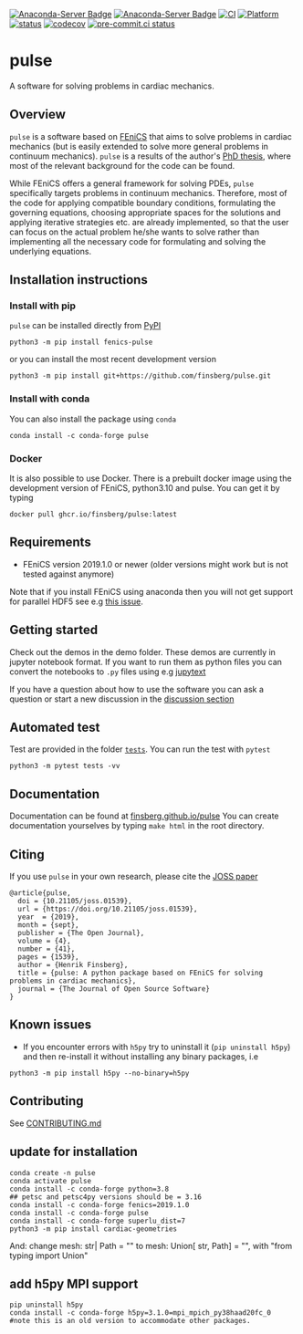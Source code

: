 [![Anaconda-Server Badge](https://anaconda.org/conda-forge/pulse/badges/version.svg)](https://anaconda.org/conda-forge/pulse)
[![Anaconda-Server Badge](https://anaconda.org/conda-forge/pulse/badges/downloads.svg)](https://anaconda.org/conda-forge/pulse)
[![CI](https://github.com/finsberg/pulse/actions/workflows/main.yml/badge.svg)](https://github.com/finsberg/pulse/actions/workflows/main.yml)
[![Platform](https://anaconda.org/finsberg/pulse/badges/platforms.svg)](https://anaconda.org/finsberg/pulse)
[![status](http://joss.theoj.org/papers/9abee735e6abadabe9252d5fcc84fd40/status.svg)](http://joss.theoj.org/papers/9abee735e6abadabe9252d5fcc84fd40)
[![codecov](https://codecov.io/gh/finsberg/pulse/branch/master/graph/badge.svg?token=cZEkiXSOKm)](https://codecov.io/gh/finsberg/pulse)
[![pre-commit.ci status](https://results.pre-commit.ci/badge/github/finsberg/pulse/master.svg)](https://results.pre-commit.ci/latest/github/finsberg/pulse/master)

# pulse

A software for solving problems in cardiac mechanics.

## Overview
`pulse` is a software based on [FEniCS](https://fenicsproject.org) that aims to solve problems in cardiac mechanics (but is easily extended to solve more general problems in continuum mechanics). `pulse` is a results of the author's [PhD thesis](https://www.duo.uio.no/handle/10852/62015), where most of the relevant background for the code can be found.

While FEniCS offers a general framework for solving PDEs, `pulse` specifically targets problems in continuum mechanics. Therefore, most of the code for applying compatible boundary conditions, formulating the governing equations, choosing appropriate spaces for the solutions and applying iterative strategies etc. are already implemented, so that the user can focus on the actual problem he/she wants to solve rather than implementing all the necessary code for formulating and solving the underlying equations.

## Installation instructions

### Install with pip
`pulse` can be installed directly from [PyPI](https://pypi.org/project/fenics-pulse/)
```
python3 -m pip install fenics-pulse
```
or you can install the most recent development version
```
python3 -m pip install git+https://github.com/finsberg/pulse.git
```

### Install with conda
You can also install the package using `conda`
```
conda install -c conda-forge pulse
```

### Docker
It is also possible to use Docker. There is a prebuilt docker image
using the development version of FEniCS, python3.10 and pulse. You can get it by typing
```
docker pull ghcr.io/finsberg/pulse:latest
```

## Requirements
* FEniCS version 2019.1.0 or newer (older versions might work but is not tested against anymore)

Note that if you install FEniCS using anaconda then you will not get support for parallel HDF5
see e.g [this issue](https://github.com/conda-forge/hdf5-feedstock/issues/51).

## Getting started
Check out the demos in the demo folder. These demos are currently in jupyter notebook format.
If you want to run them as python files you can convert the notebooks to `.py` files using e.g [jupytext](https://jupytext.readthedocs.io/en/latest/)

If you have a question about how to use the software you can ask a question or start a new discussion in the [discussion section](https://github.com/finsberg/pulse/discussions)

## Automated test
Test are provided in the folder [`tests`](tests). You can run the test
with `pytest`
```
python3 -m pytest tests -vv
```

## Documentation
Documentation can be found at [finsberg.github.io/pulse](https://finsberg.github.io/pulse)
You can create documentation yourselves by typing `make html` in the
root directory.

## Citing

If you use `pulse` in your own research, please cite the [JOSS paper](https://joss.theoj.org/papers/10.21105/joss.01539)

```
@article{pulse,
  doi = {10.21105/joss.01539},
  url = {https://doi.org/10.21105/joss.01539},
  year  = {2019},
  month = {sept},
  publisher = {The Open Journal},
  volume = {4},
  number = {41},
  pages = {1539},
  author = {Henrik Finsberg},
  title = {pulse: A python package based on FEniCS for solving problems in cardiac mechanics},
  journal = {The Journal of Open Source Software}
}
```

## Known issues
* If you encounter errors with `h5py` try to uninstall it (`pip uninstall h5py`) and then re-install it without installing any binary packages, i.e
```
python3 -m pip install h5py --no-binary=h5py
```

## Contributing
See [CONTRIBUTING.md](CONTRIBUTING.md)


## update for installation

```
conda create -n pulse
conda activate pulse
conda install -c conda-forge python=3.8
## petsc and petsc4py versions should be = 3.16
conda install -c conda-forge fenics=2019.1.0
conda install -c conda-forge pulse
conda install -c conda-forge superlu_dist=7
python3 -m pip install cardiac-geometries
```
And: change mesh: str| Path = "" to mesh: Union[ str, Path] = "", with "from typing import Union"

## add h5py MPI support
```
pip uninstall h5py
conda install -c conda-forge h5py=3.1.0=mpi_mpich_py38haad20fc_0
#note this is an old version to accommodate other packages. 
```
